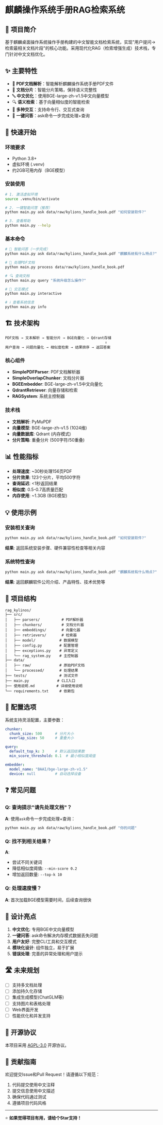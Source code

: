 # 麒麟操作系统手册RAG检索系统

## 🌟 项目简介

基于麒麟桌面操作系统操作手册构建的中文智能文档检索系统，实现"用户提问→检索最相关文档片段"的核心功能。采用现代化RAG（检索增强生成）技术栈，专门针对中文文档优化。

## ✨ 主要特性

- 📄 **PDF文档解析**：智能解析麒麟操作系统手册PDF文件
- 🧩 **文档分片**：智能分片策略，保持语义完整性
- 🔤 **中文优化**：使用BGE-large-zh-v1.5中文向量模型
- 🔍 **语义检索**：基于向量相似度的智能检索
- 💬 **多种交互**：支持命令行、交互式查询
- 🎯 **一键问答**：ask命令一步完成处理+查询

## 🚀 快速开始

### 环境要求

- Python 3.8+
- 虚拟环境 (.venv)
- 约2GB可用内存（BGE模型）

### 安装使用

```bash
# 1. 激活虚拟环境
source .venv/bin/activate

# 2. 一键智能问答（推荐）
python main.py ask data/raw/kylions_handle_book.pdf "如何安装软件?"

# 3. 查看帮助
python main.py --help
```

### 基本命令

```bash
# 🌟 智能问答（一步完成）
python main.py ask data/raw/kylions_handle_book.pdf "麒麟系统有什么特点?"

# 📄 处理PDF文档
python main.py process data/raw/kylions_handle_book.pdf

# 🔍 查询文档
python main.py query "系统升级怎么操作?"

# 💬 交互模式
python main.py interactive

# ℹ️ 查看系统信息
python main.py info
```

## 🏗️ 技术架构

```
PDF文档 → 文本解析 → 智能分片 → BGE向量化 → Qdrant存储
                                              ↓
用户查询 → 问题向量化 → 相似度检索 → 结果排序 → 返回答案
```

### 核心组件

- **SimplePDFParser**: PDF文档解析器
- **SimpleOverlapChunker**: 文档分片器  
- **BGEEmbedder**: BGE-large-zh-v1.5中文向量化
- **QdrantRetriever**: 向量存储和检索
- **RAGSystem**: 系统主控制器

### 技术栈

- **文档解析**: PyMuPDF
- **向量模型**: BGE-large-zh-v1.5 (1024维)
- **向量数据库**: Qdrant (内存模式)
- **分片策略**: 重叠分片 (500字符/50重叠)

## 📊 性能指标

- **处理速度**: ~30秒处理156页PDF
- **分片效果**: 123个分片，平均500字符
- **查询延迟**: <1秒返回结果
- **相似度**: 0.5-0.7高质量匹配
- **内存使用**: ~1.3GB (BGE模型)

## 💡 使用示例

### 安装相关查询
```bash
python main.py ask data/raw/kylions_handle_book.pdf "如何安装软件?"
```
**结果**: 返回系统安装步骤、硬件兼容性检查等相关内容

### 系统特性查询
```bash
python main.py ask data/raw/kylions_handle_book.pdf "麒麟系统有什么特点?"
```
**结果**: 返回麒麟软件公司介绍、产品特性、技术优势等

## 📁 项目结构

```
rag_kylinos/
├── src/
│   ├── parsers/          # PDF解析器
│   ├── chunkers/         # 文档分片器
│   ├── embeddings/       # 向量化器
│   ├── retrievers/       # 检索器
│   ├── model/           # 数据模型
│   ├── config.py        # 配置管理
│   ├── exceptions.py    # 异常定义
│   └── rag_system.py    # 主控制器
├── data/
│   ├── raw/             # 原始PDF文档
│   └── processed/       # 处理结果
├── tests/               # 测试文件
├── main.py             # CLI入口
├── 使用说明.md          # 详细使用说明
└── requirements.txt     # 依赖包
```

## 🔧 配置选项

系统支持灵活配置，主要参数：

```yaml
chunker:
  chunk_size: 500      # 分片大小
  overlap_size: 50     # 重叠大小

query:
  default_top_k: 3     # 默认返回结果数
  min_score_threshold: 0.1  # 最小相似度阈值

embedder:
  model_name: "BAAI/bge-large-zh-v1.5"
  device: null         # 自动选择设备
```

## ❓ 常见问题

### Q: 查询提示"请先处理文档"？
**A**: 使用`ask`命令一步完成处理+查询：
```bash
python main.py ask data/raw/kylions_handle_book.pdf "你的问题"
```

### Q: 找不到相关结果？
**A**: 
- 尝试不同关键词
- 降低相似度阈值: `--min-score 0.2`
- 增加返回数量: `--top-k 10`

### Q: 处理速度慢？
**A**: 首次加载BGE模型需要时间，后续查询很快

## 🎯 设计亮点

1. **中文优化**: 专用BGE中文向量模型
2. **一键问答**: ask命令解决内存模式数据丢失问题
3. **用户友好**: 完整CLI工具和交互模式  
4. **模块化设计**: 组件独立，易于扩展
5. **错误处理**: 完善的异常处理和用户提示

## 🛣️ 未来规划

- [ ] 支持多文档处理
- [ ] 添加持久化存储
- [ ] 集成生成模型(ChatGLM等)
- [ ] 支持图片和表格处理
- [ ] Web界面开发
- [ ] 性能优化和并发支持

## 📜 开源协议

本项目采用 [AGPL-3.0](LICENSE) 开源协议。

## 🤝 贡献指南

欢迎提交Issue和Pull Request！请遵循以下规范：

1. 代码提交使用中文注释
2. 提交信息使用中文描述
3. 确保代码通过测试
4. 遵循项目代码风格

---

⭐ **如果觉得项目有用，请给个Star支持！**

